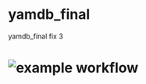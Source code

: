 # yamdb_final
yamdb_final fix 3
# ![example workflow](https://github.com/serebrennikovalexander/yamdb_final/actions/workflows/yamdb_workflow.yml/badge.svg)